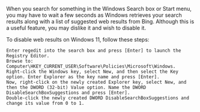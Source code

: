 When you search for something in the Windows Search box or Start menu, you may have to wait a few seconds as Windows retrieves your search results along with a list of suggested web results from Bing. Although this is a useful feature, you may dislike it and wish to disable it.

To disable web results on Windows 11, follow these steps:

    Enter regedit into the search box and press [Enter] to launch the Registry Editor.
    Browse to: Computer\HKEY_CURRENT_USER\Software\Policies\Microsoft\Windows.
    Right-click the Windows key, select New, and then select the Key option. Enter Explorer as the key name and press [Enter].
    Now, right-click on the newly created Explorer key, select New, and then the DWORD (32-bit) Value option. Name the DWORD DisableSearchBoxSuggestions and press [Enter].
    Double-click the newly created DWORD DisableSearchBoxSuggestions and change its value from 0 to 1.
